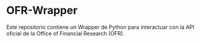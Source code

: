 # OFR-Wrapper
Este repositorio contiene un Wrapper de Python para interactuar con la API oficial de la Office of Financial Research (OFR).
